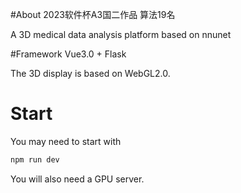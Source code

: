 #About
2023软件杯A3国二作品 算法19名

A 3D medical data analysis platform based on nnunet

#Framework
Vue3.0 + Flask


The 3D display is based on WebGL2.0.



# Start

You may need to start with
```Bash
npm run dev
```

You will also need a GPU server.
